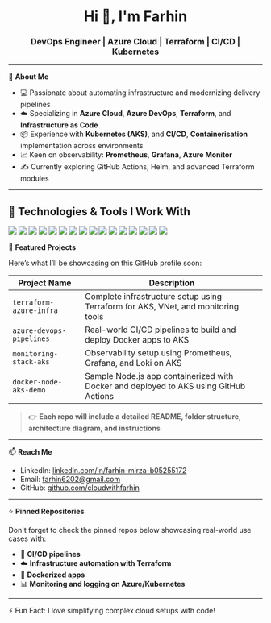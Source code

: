 <h1 align="center">Hi 👋, I'm Farhin</h1>
<h3 align="center">DevOps Engineer | Azure Cloud | Terraform | CI/CD | Kubernetes</h3>

---

🌟 **About Me**

- 💻 Passionate about automating infrastructure and modernizing delivery pipelines
- ☁️ Specializing in **Azure Cloud**, **Azure DevOps**, **Terraform**, and **Infrastructure as Code**
- 📦 Experience with **Kubernetes (AKS)**, and **CI/CD**, **Containerisation** implementation across environments
- 📈 Keen on observability: **Prometheus**, **Grafana**, **Azure Monitor**
- ✍️ Currently exploring GitHub Actions, Helm, and advanced Terraform modules

---

## 🔧 Technologies & Tools I Work With

<p align="left">
  <img src="https://img.shields.io/badge/Microsoft Azure-0078D4?logo=microsoftazure&logoColor=white&style=for-the-badge" />
  <img src="https://img.shields.io/badge/Terraform-7B42BC?logo=terraform&logoColor=white&style=for-the-badge" />
  <img src="https://img.shields.io/badge/Azure DevOps-0078D7?logo=azuredevops&logoColor=white&style=for-the-badge" />
  <img src="https://img.shields.io/badge/GitHub Actions-2088FF?logo=githubactions&logoColor=white&style=for-the-badge" />
  <img src="https://img.shields.io/badge/Jenkins-D24939?logo=jenkins&logoColor=white&style=for-the-badge" />
  <img src="https://img.shields.io/badge/Azure APIM-0089D6?logo=microsoftazure&logoColor=white&style=for-the-badge" />
  <img src="https://img.shields.io/badge/Azure App Gateway-0078D4?logo=microsoftazure&logoColor=white&style=for-the-badge" />
  <img src="https://img.shields.io/badge/Azure Function App-0062AD?logo=azurefunctions&logoColor=white&style=for-the-badge" />
  <img src="https://img.shields.io/badge/Azure App Services-0089D6?logo=windows&logoColor=white&style=for-the-badge" />
  <img src="https://img.shields.io/badge/Grafana-F46800?logo=grafana&logoColor=white&style=for-the-badge" />
  <img src="https://img.shields.io/badge/Loki-FF8800?logo=grafana&logoColor=white&style=for-the-badge" />
  <img src="https://img.shields.io/badge/Promtail-FF8800?logo=grafana&logoColor=white&style=for-the-badge" />
  <img src="https://img.shields.io/badge/Prometheus-E6522C?logo=prometheus&logoColor=white&style=for-the-badge" />
  <img src="https://img.shields.io/badge/CI/CD-003366?logo=githubactions&logoColor=white&style=for-the-badge" />
  <img src="https://img.shields.io/badge/Bash-4EAA25?logo=gnubash&logoColor=white&style=for-the-badge" />
  <img src="https://img.shields.io/badge/Git-F05032?logo=git&logoColor=white&style=for-the-badge" />
</p>

</p>


📂 **Featured Projects**

Here’s what I’ll be showcasing on this GitHub profile soon:

| Project Name | Description |
|--------------|-------------|
| `terraform-azure-infra` | Complete infrastructure setup using Terraform for AKS, VNet, and monitoring tools |
| `azure-devops-pipelines` | Real-world CI/CD pipelines to build and deploy Docker apps to AKS |
| `monitoring-stack-aks` | Observability setup using Prometheus, Grafana, and Loki on AKS |
| `docker-node-aks-demo` | Sample Node.js app containerized with Docker and deployed to AKS using GitHub Actions |

> 👉 **Each repo will include a detailed README, folder structure, architecture diagram, and instructions**

---

📫 **Reach Me**

- LinkedIn: [linkedin.com/in/farhin-mirza-b05255172](https://linkedin.com/in/farhin-mirza-b05255172)
- Email: farhin6202@gmail.com
- GitHub: [github.com/cloudwithfarhin](https://github.com/cloudwithfarhin)

---

⭐️ **Pinned Repositories**

Don't forget to check the pinned repos below showcasing real-world use cases with:
- 🚀 **CI/CD pipelines**
- ☁️ **Infrastructure automation with Terraform**
- 🐳 **Dockerized apps**
- 📊 **Monitoring and logging on Azure/Kubernetes**

---

⚡ Fun Fact: I love simplifying complex cloud setups with code!

